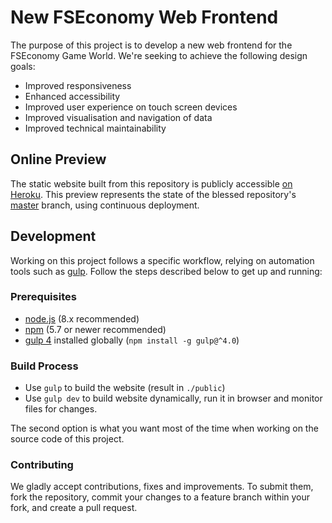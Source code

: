 # New FSEconomy Web Frontend

The purpose of this project is to develop a new web frontend for the FSEconomy Game World.
We're seeking to achieve the following design goals:

* Improved responsiveness
* Enhanced accessibility
* Improved user experience on touch screen devices
* Improved visualisation and navigation of data
* Improved technical maintainability

## Online Preview

The static website built from this repository is publicly accessible [on Heroku](https://fse-front.herokuapp.com/).
This preview represents the state of the blessed repository's
[master](https://github.com/fseconomy/newfront/tree/master) branch, using continuous deployment.

## Development

Working on this project follows a specific workflow, relying on automation tools such as
[gulp](https://gulpjs.com/). Follow the steps described below to get up and running:

### Prerequisites

* [node.js](https://nodejs.org/en/) (8.x recommended)
* [npm](https://www.npmjs.com/get-npm) (5.7 or newer recommended)
* [gulp 4](https://gulpjs.com/) installed globally (`npm install -g gulp@^4.0`)

### Build Process

* Use `gulp` to build the website (result in `./public`)
* Use `gulp dev` to build website dynamically, run it in browser and monitor files for changes.

The second option is what you want most of the time when working on the source code of this project.

### Contributing

We gladly accept contributions, fixes and improvements. To submit them, fork the repository, commit your changes
to a feature branch within your fork, and create a pull request.
